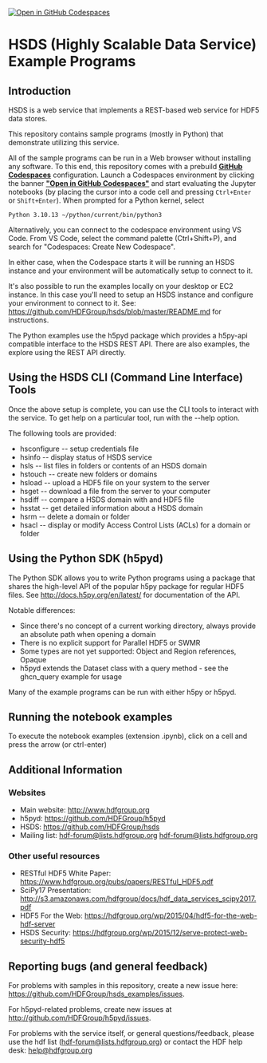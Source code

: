 
[![Open in GitHub Codespaces](https://github.com/codespaces/badge.svg)](https://codespaces.new/hdfgroup/hsds_examples)



# HSDS (Highly Scalable Data Service) Example Programs

## Introduction
 
HSDS is a web service that implements a REST-based web service for HDF5 data stores.

This repository contains sample programs (mostly in Python) that demonstrate
utilizing this service.

All of the sample programs can be run in a Web browser without installing any software. 
To this end, this repository comes with a prebuild __[GitHub Codespaces](https://github.com/features/codespaces)__ configuration. Launch a Codespaces environment by clicking the banner __["Open in GitHub Codespaces"](https://codespaces.new/SEEKCommons/WorkshopTraining)__ and start evaluating the Jupyter notebooks (by placing the cursor into a code cell and pressing `Ctrl+Enter` or `Shift+Enter`). When prompted for a Python kernel, select
```
Python 3.10.13 ~/python/current/bin/python3
```

Alternatively, you can connect to the codespace environment using VS Code.  From VS Code, select the
command palette (Ctrl+Shift+P), and search for "Codespaces: Create New Codespace".

In either case, when the Codespace starts it will be running an HSDS instance and your environment will be automatically setup to connect to it.


It's also possible to run the examples locally on your desktop or EC2 instance.  In this case you'll need to setup an HSDS instance and configure your environment to connect to it.  See: https://github.com/HDFGroup/hsds/blob/master/README.md for instructions. 

The Python examples use the h5pyd package which provides a h5py-api compatible interface to the HSDS
REST API.  There are also examples, the explore using the REST API directly.
 
 
## Using the HSDS CLI (Command Line Interface) Tools

Once the above setup is complete, you can use the CLI tools to interact with the service.  To get help on a particular tool, run with the --help option.

The following tools are provided:

* hsconfigure -- setup credentials file
* hsinfo -- display status of HSDS service
* hsls -- list files in folders or contents of an HSDS domain
* hstouch -- create new folders or domains
* hsload -- upload a HDF5 file on your system to the server
* hsget -- download a file from the server to your computer
* hsdiff -- compare a HSDS domain with and HDF5 file
* hsstat -- get detailed information about a HSDS domain
* hsrm -- delete a domain or folder
* hsacl -- display or modify Access Control Lists (ACLs) for a domain or folder

## Using the Python SDK (h5pyd)

The Python SDK allows you to write Python programs using a package that shares the 
high-level API of the popular h5py package for regular HDF5 files.  See http://docs.h5py.org/en/latest/ for documentation of the API.

Notable differences:

* Since there's no concept of a current working directory, always provide an absolute path when opening a domain
* There is no explicit support for Parallel HDF5 or SWMR
* Some types are not yet supported: Object and Region references, Opaque
* h5pyd extends the Dataset class with a query method - see the ghcn_query example for usage

Many of the example programs can be run with either h5py or h5pyd.

## Running the notebook examples

To execute the notebook examples (extension .ipynb), click on a cell and press the arrow (or ctrl-enter)

## Additional Information

### Websites

* Main website: http://www.hdfgroup.org
* h5pyd: https://github.com/HDFGroup/h5pyd
* HSDS: https://github.com/HDFGroup/hsds
* Mailing list: hdf-forum@lists.hdfgroup.org <hdf-forum@lists.hdfgroup.org>

### Other useful resources

* RESTful HDF5 White Paper: https://www.hdfgroup.org/pubs/papers/RESTful_HDF5.pdf  
* SciPy17 Presentation: http://s3.amazonaws.com/hdfgroup/docs/hdf_data_services_scipy2017.pdf 
* HDF5 For the Web: https://hdfgroup.org/wp/2015/04/hdf5-for-the-web-hdf-server
* HSDS Security: https://hdfgroup.org/wp/2015/12/serve-protect-web-security-hdf5 


## Reporting bugs (and general feedback)

For problems with samples in this repository, create a new issue here: https://github.com/HDFGroup/hsds_examples/issues. 

For h5pyd-related problems, create new issues at http://github.com/HDFGroup/h5pyd/issues. 

For problems with the service itself, or general questions/feedback, please use the hdf list (hdf-forum@lists.hdfgroup.org) or contact the HDF help desk: help@hdfgroup.org



